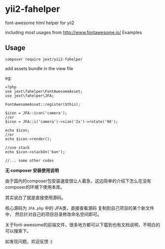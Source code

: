 # yii2-fahelper
font-awesome html helper for yii2

including most usages from http://www.fontawesome.io/   Examples

## Usage

`composer require jext/yii2-fahelper`

add assets bundle in the view file

eg:
```
<?php
use jext\fahelper\FontAwesomeAsset;
use jext\fahelper\JFA;

FontAwesomeAsset::register($this);

$icon = JFA::icon('camera');
//or
$icon = JFA::i('camera')->size('2x')->rotate('90');

echo $icon;
//or
echo $icon->render();

//use stack
echo $icon->stackOn('ban');

//... some other codes

```

**无 composer 安装使用说明**

由于国内的composer包安装速度很让人着急，这边简单的介绍下怎么在没有composer的环境下使用本库。

其实说白了就是直接使用源码。

核心源码为 `JFA.php` 中的 JFA类，直接查看源码 复制到自己项目的某个新文件中， 然后针对自己的项目目录修改命名空间即可。

关于font-awesome的前端文件，很多地方都可以下载到也有文档说明，不明白的可以搜索下。

如发现问题，欢迎反馈 :)
